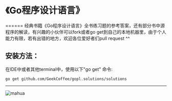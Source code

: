 # 《Go程序设计语言》
======
经典书籍《Go程序设计语言》全书练习题的参考答案，还有部分书中源程序的解读，有兴趣的小伙伴可以fork或者go get到自己的本地机器里，由于个人能力有限，若有出错的地方，欢迎各位爱好者们pull request ^^

安装方法：
------------

在IDE中或者其他terminal中，使用以下"go get" 命令:

    go get github.com/GeekCoffee/gopl.solutions/solutions
	
	

------------
![mahua](https://www.github.com/GeekCoffee/gopl.solutions/solutions/cover/cover.png)
	
	



